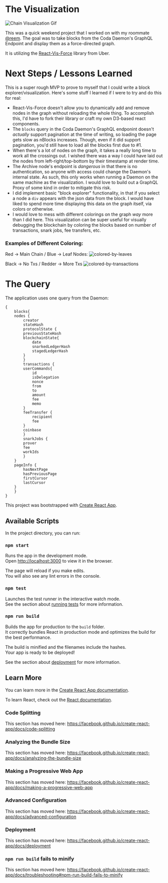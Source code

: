 # The Visualization

![Chain Visualization Gif](/docs/assets/chain-visualization.gif)

This was a quick weekend project that I worked on with my roommate [@reem](https://github.com/reem). The goal was to take blocks from the Coda Daemon's GraphQL Endpoint and display them as a force-directed graph. 

It is utilizing the [React-Vis-Force](https://github.com/uber/react-vis-force) library from Uber.

# Next Steps / Lessons Learned

This is a super rough MVP to prove to myself that I could write a block explorer/visualization. Here's some stuff I learned if I were to try and do this for real: 
- React-Vis-Force doesn't allow you to dynamically add and remove nodes in the graph without reloading the whole thing. To accomplish this, I'd have to fork their library or craft my own D3-based react components. 
- The `blocks` query in the Coda Daemon's GraphQL endponint doesn't *actually* support pagination at the time of writing, so loading the page gets slow as nBlocks increases. Though, even if it did support pagination, you'd still have to load all the blocks first due to #1. 
- When there's a lot of nodes on the graph, it takes a really long time to work all the crossings out. I wished there was a way I could have laid out the nodes from left-right/top-bottom by their timestamp at render time. 
- The Archive node's endpoint is *dangerous* in that there is no authentication, so anyone with access could change the Daemon's internal state. As such, this only works when running a Daemon on the same machine as the visualization. I would love to build out a GraphQL Proxy of some kind in order to mitigate this risk. 
- I did implement basic "block explorer" functionality, in that if you select a node a `div` appears with the json data from the block. I would have liked to spend more time displaying this data on the graph itself, via colors or otherwise. 
- I would love to mess with different colorings on the graph *way* more than I did here. This visualization can be super useful for visually debugging the blockchain by coloring the blocks based on number of transactions, snark jobs, fee transfers, etc. 

### Examples of Different Coloring: 

Red -> Main Chain / Blue -> Leaf Nodes: 
![colored-by-leaves](docs/assets/colored-by-leaves.png)

Black -> No Txs / Redder -> More Txs
![colored-by-transactions](docs/assets/colored-by-transactions.png)

# The Query

The application uses one query from the Daemon: 
```
{
    blocks{
    nodes {
        creator
        stateHash
        protocolState {
        previousStateHash
        blockchainState{
            date
            snarkedLedgerHash
            stagedLedgerHash
        }
        }
        transactions {
        userCommands{
            id
            isDelegation
            nonce
            from
            to
            amount
            fee
            memo
        }
        feeTransfer {
            recipient
            fee
        }
        coinbase
        }
        snarkJobs {
        prover
        fee
        workIds
        }
    }
    pageInfo {
        hasNextPage
        hasPreviousPage
        firstCursor
        lastCursor
    }
    }
}
```

This project was bootstrapped with [Create React App](https://github.com/facebook/create-react-app).

## Available Scripts

In the project directory, you can run:

### `npm start`

Runs the app in the development mode.<br>
Open [http://localhost:3000](http://localhost:3000) to view it in the browser.

The page will reload if you make edits.<br>
You will also see any lint errors in the console.

### `npm test`

Launches the test runner in the interactive watch mode.<br>
See the section about [running tests](https://facebook.github.io/create-react-app/docs/running-tests) for more information.

### `npm run build`

Builds the app for production to the `build` folder.<br>
It correctly bundles React in production mode and optimizes the build for the best performance.

The build is minified and the filenames include the hashes.<br>
Your app is ready to be deployed!

See the section about [deployment](https://facebook.github.io/create-react-app/docs/deployment) for more information.

## Learn More

You can learn more in the [Create React App documentation](https://facebook.github.io/create-react-app/docs/getting-started).

To learn React, check out the [React documentation](https://reactjs.org/).

### Code Splitting

This section has moved here: https://facebook.github.io/create-react-app/docs/code-splitting

### Analyzing the Bundle Size

This section has moved here: https://facebook.github.io/create-react-app/docs/analyzing-the-bundle-size

### Making a Progressive Web App

This section has moved here: https://facebook.github.io/create-react-app/docs/making-a-progressive-web-app

### Advanced Configuration

This section has moved here: https://facebook.github.io/create-react-app/docs/advanced-configuration

### Deployment

This section has moved here: https://facebook.github.io/create-react-app/docs/deployment

### `npm run build` fails to minify

This section has moved here: https://facebook.github.io/create-react-app/docs/troubleshooting#npm-run-build-fails-to-minify

